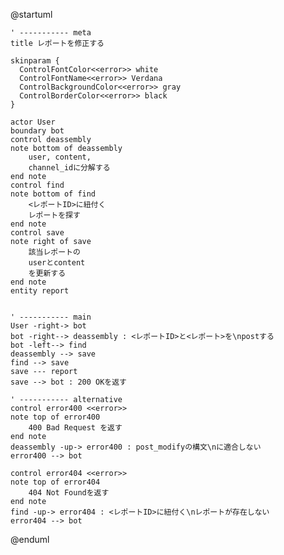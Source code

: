 @startuml

    ' ----------- meta
    title レポートを修正する

    skinparam {
      ControlFontColor<<error>> white
      ControlFontName<<error>> Verdana
      ControlBackgroundColor<<error>> gray
      ControlBorderColor<<error>> black
    }

    actor User
    boundary bot
    control deassembly
    note bottom of deassembly
        user, content,
        channel_idに分解する
    end note
    control find
    note bottom of find
        <レポートID>に紐付く
        レポートを探す
    end note
    control save
    note right of save
        該当レポートの
        userとcontent
        を更新する
    end note
    entity report


    ' ----------- main
    User -right-> bot
    bot -right--> deassembly : <レポートID>と<レポート>を\npostする
    bot -left--> find
    deassembly --> save
    find --> save
    save --- report
    save --> bot : 200 OKを返す

    ' ----------- alternative
    control error400 <<error>>
    note top of error400
        400 Bad Request を返す
    end note
    deassembly -up-> error400 : post_modifyの構文\nに適合しない
    error400 --> bot

    control error404 <<error>>
    note top of error404
        404 Not Foundを返す
    end note
    find -up-> error404 : <レポートID>に紐付く\nレポートが存在しない
    error404 --> bot


@enduml
